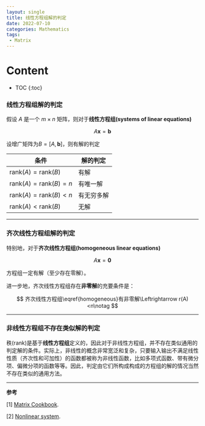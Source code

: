 ```yaml
---
layout: single
title: 线性方程组解的判定
date: 2022-07-10
categories: Mathematics
tags: 
 - Matrix
---
```


<h1>Content</h1>

* TOC
{:toc}


### 线性方程组解的判定

假设 $A$ 是一个 $m\times n$ 矩阵，则对于**线性方程组(systems of linear equations)**

$$
A\boldsymbol{x}=\boldsymbol{b}\label{systemsoflinear equations}
$$

设增广矩阵为$B=[A,\boldsymbol{b}]$，则有解的判定

| 条件                                  | 解的判定   |
| ------------------------------------- | ---------- |
| $\mathrm{rank}(A)=\mathrm{rank}(B)$   | 有解       |
| $\mathrm{rank}(A)=\mathrm{rank}(B)=n$ | 有唯一解   |
| $\mathrm{rank}(A)=\mathrm{rank}(B)<n$ | 有无穷多解 |
| $\mathrm{rank}(A)<\mathrm{rank}(B)$   | 无解       |


---
###  齐次线性方程组解的判定

特别地，对于**齐次线性方程组(homogeneous linear equations)**

$$
A\boldsymbol{x}=\boldsymbol{0}\label{homogeneous}
$$

方程组一定有解（至少存在零解）。

进一步地，齐次线性方程组存在**非零解**的充要条件是：

$$
齐次线性方程组\eqref{homogeneous}有非零解\Leftrightarrow r(A)<n\notag
$$

---
### 非线性方程组不存在类似解的判定

秩(rank)是基于**线性方程组**定义的，因此对于非线性方程组，并不存在类似通用的判定解的条件。实际上，非线性的概念非常宽泛和复杂，只要输入输出不满足线性性质（齐次性和可加性）的函数都被称为非线性函数，比如多项式函数、带有微分项、偏微分项的函数等等。因此，判定由它们所构成构成的方程组的解的情况当然不存在类似的通用方法。




---

**参考**

[1] [Matrix Cookbook](https://www.math.uwaterloo.ca/~hwolkowi/matrixcookbook.pdf). 

[2] [Nonlinear system](https://en.wikipedia.org/wiki/Nonlinear_system).

